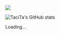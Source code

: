 <img src="https://capsule-render.vercel.app/api?type=waving&color=gradient&customColorList=23&height=210&section=header&text=Welcom%20to%20TaciTa%20World!&fontColor=273329&fontSize=50&fontAlignY=40&stroke=ffffff&animation=twinkling" />

![TaciTa's GitHub stats](https://github-readme-stats.vercel.app/api?username=00tacita00&show_icons=true&theme=shadow_green)

Loading...
<!--
**00TaciTa00/00TaciTa00** is a ✨ _special_ ✨ repository because its `README.md` (this file) appears on your GitHub profile.

Here are some ideas to get you started:

- 🔭 I’m currently working on ...
- 🌱 I’m currently learning ...
- 👯 I’m looking to collaborate on ...
- 🤔 I’m looking for help with ...
- 💬 Ask me about ...
- 📫 How to reach me: ...
- 😄 Pronouns: ...
- ⚡ Fun fact: ...
-->
